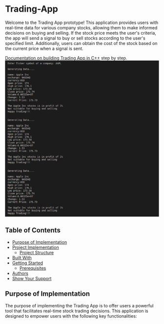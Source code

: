 # Trading-App

Welcome to the Trading App prototype! This application provides users with real-time data for various company stocks, allowing them to make informed decisions on buying and selling. If the stock price meets the user's criteria, the app will send a signal to buy or sell stocks according to the user's specified limit. Additionally, users can obtain the cost of the stock based on the current price when a signal is sent.

[Documentation on building Trading App in C++](https://iq.opengenus.org/trading-application-in-cpp/) step by step.
![Screenshot](./output.png)

## Table of Contents

- [Purpose of Implementation](#Purpose-of-Implementation)
- [Project Implementation](#Project-Implementation)
   - [Project Structure](#Project-Structure)
- [Built With](#built-with)
- [Getting Started](#getting-started)
  - [Prerequisites](#prerequisites)
- [Authors](#authors)
- [Show Your Support](#show-your-support)

## Purpose of Implementation
The purpose of implementing the Trading App is to offer users a powerful tool that facilitates real-time stock trading decisions. This application is designed to empower users with the following key functionalities:
